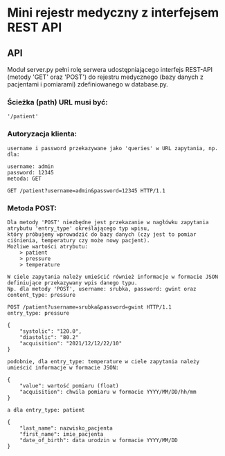 # Mini rejestr medyczny z interfejsem REST API 

## API
Moduł server.py pełni rolę serwera udostępniającego interfejs REST-API (metody 'GET' oraz 'POST') do 
rejestru medycznego (bazy danych z pacjentami i pomiarami) zdefiniowanego w database.py.

### Ścieżka (path) URL musi być:
    '/patient'

### Autoryzacja klienta:
    username i password przekazywane jako 'queries' w URL zapytania, np. dla:
     
    username: admin
    password: 12345 
    metoda: GET
    
    GET /patient?username=admin&password=12345 HTTP/1.1

### Metoda POST:
    Dla metody 'POST' niezbędne jest przekazanie w nagłówku zapytania atrybutu 'entry_type' określającego typ wpisu, 
    który próbujemy wprowadzić do bazy danych (czy jest to pomiar ciśnienia, temperatury czy może nowy pacjent).
    Możliwe wartości atrybutu:
        > patient
        > pressure
        > temperature
    
    W ciele zapytania należy umieścić również informacje w formacie JSON definiujące przekazywany wpis danego typu.
    Np. dla metody 'POST', username: srubka, password: gwint oraz content_type: pressure
    
    POST /patient?username=srubka&password=gwint HTTP/1.1
    entry_type: pressure
    
    {
        "systolic": "120.0",
        "diastolic": "80.2"
        "acquisition": "2021/12/12/22/10"
    }
    
    podobnie, dla entry_type: temperature w ciele zapytania należy umieścić informacje w formacie JSON:
    
    {
        "value": wartość pomiaru (float)
        "acquisition": chwila pomiaru w formacie YYYY/MM/DD/hh/mm
    }
    
    a dla entry_type: patient
    
    {
        "last_name": nazwisko_pacjenta
        "first_name": imie_pacjenta
        "date_of_birth": data urodzin w formacie YYYY/MM/DD
    }
